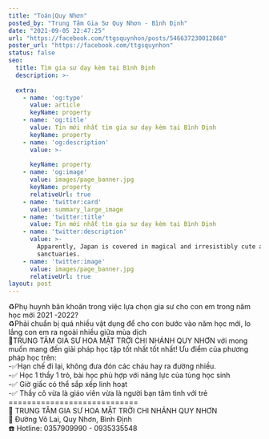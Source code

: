 ```yaml
---
title: "Toán|Quy Nhơn"
posted_by: "Trung Tâm Gia Sư Quy Nhơn - Bình Định"
date: "2021-09-05 22:47:25"
url: "https://facebook.com/ttgsquynhon/posts/546637230012868"
poster_url: "https://facebook.com/ttgsquynhon"
status: false
seo:
  title: Tìm gia sư dạy kèm tại Bình Định
  description: >-
    
  extra:
    - name: 'og:type'
      value: article
      keyName: property
    - name: 'og:title'
      value: Tin mới nhất tìm gia sư dạy kèm tại Bình Định
      keyName: property
    - name: 'og:description'
      value: >-
        
      keyName: property
    - name: 'og:image'
      value: images/page_banner.jpg
      keyName: property
      relativeUrl: true
    - name: 'twitter:card'
      value: summary_large_image
    - name: 'twitter:title'
      value: Tin mới nhất tìm gia sư dạy kèm tại Bình Định
    - name: 'twitter:description'
      value: >-
        Apparently, Japan is covered in magical and irresistibly cute animal
        sanctuaries.
    - name: 'twitter:image'
      value: images/page_banner.jpg
      relativeUrl: true
layout: post
---
```

♻️Phụ huynh băn khoăn trong việc lựa chọn gia sư cho con em trong năm học mới 2021 -2022?<br>♻️Phải chuẩn bị quá nhiều vật dụng để cho con bước vào năm học mới, lo lắng con em ra ngoài nhiều giữa mùa dịch<br>🔰TRUNG TÂM GIA SƯ HOA MẶT TRỜI CHI NHÁNH QUY NHƠN với mong muốn mang đến giải pháp học tập tốt nhất tốt nhất! Ưu điểm của phương pháp học trên:<br>-✅Hạn chế đi lại, không đưa đón các cháu hay ra đường nhiều.<br>-✅ Học 1 thầy 1 trò, bài học phù hợp với năng lực của tùng học sinh<br>-✅ Giờ giấc có thể sắp xếp linh hoạt<br>-✅ Thầy cô vừa là giáo viên vừa là người bạn tâm tình với trẻ<br>============================<br>📖 TRUNG TÂM GIA SƯ HOA MẶT TRỜI CHI NHÁNH QUY NHƠN<br>🚩 Đường Võ Lai, Quy Nhơn, Bình Định<br>☎️ Hotline: 0357909990 - 0935335548
